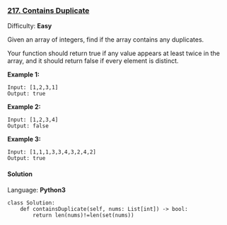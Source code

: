 ### [217\. Contains Duplicate](https://leetcode.com/problems/contains-duplicate/)

Difficulty: **Easy**


Given an array of integers, find if the array contains any duplicates.

Your function should return true if any value appears at least twice in the array, and it should return false if every element is distinct.

**Example 1:**

```
Input: [1,2,3,1]
Output: true
```

**Example 2:**

```
Input: [1,2,3,4]
Output: false
```

**Example 3:**

```
Input: [1,1,1,3,3,4,3,2,4,2]
Output: true
```


#### Solution

Language: **Python3**

```python3
class Solution:
    def containsDuplicate(self, nums: List[int]) -> bool:
        return len(nums)!=len(set(nums))
```